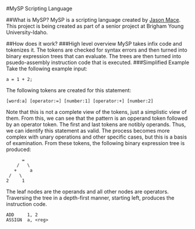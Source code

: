 #MySP Scripting Language

##What is MySP?
MySP is a scripting language created by [Jason Mace](https://www.linkedin.com/pub/jason-mace/88/673/a10).
This project is being created as part of a senior project at Brigham Young University-Idaho.

##How does it work?
###High level overview
MySP takes infix code and tokenizes it. The tokens are checked for syntax errors and then turned into binary expression trees that can evaluate. The trees are then turned into psuedo-assembly instruction code that is executed.
###Simplified Example
Take the following example input:
```
a = 1 + 2;
```
The following tokens are created for this statement:
```
[word:a] [operator:=] [number:1] [operator:+] [number:2]
```
Note that this is not a complete view of the tokens, just a simplistic view of them. From this, we can see that the pattern is an opperand token followed by an operator token. The first and last tokens are notibly operands. Thus, we can identify this statement as valid. The process becomes more complex with unary operations and other specific cases, but this is a basis of examination.
From these tokens, the following binary expression tree is produced:
```
      =
    /   \
   +     a
 /   \
2     1
```
The leaf nodes are the operands and all other nodes are operators.
Traversing the tree in a depth-first manner, starting left, produces the instruction code.
```
ADD     1, 2
ASSIGN  a, <reg>
```